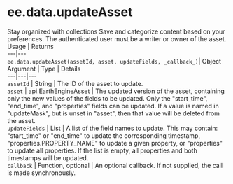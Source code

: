  
#  ee.data.updateAsset
Stay organized with collections  Save and categorize content based on your preferences. 
The authenticated user must be a writer or owner of the asset.
Usage | Returns  
---|---  
`ee.data.updateAsset(assetId, asset, updateFields, _callback_)`|  Object  
Argument | Type | Details  
---|---|---  
`assetId` | String | The ID of the asset to update.  
`asset` | api.EarthEngineAsset | The updated version of the asset, containing only the new values of the fields to be updated. Only the "start_time", "end_time", and "properties" fields can be updated. If a value is named in "updateMask", but is unset in "asset", then that value will be deleted from the asset.  
`updateFields` | List<String> | A list of the field names to update. This may contain: "start_time" or "end_time" to update the corresponding timestamp, "properties.PROPERTY_NAME" to update a given property, or "properties" to update all properties. If the list is empty, all properties and both timestamps will be updated.  
`callback` | Function, optional | An optional callback. If not supplied, the call is made synchronously.  
